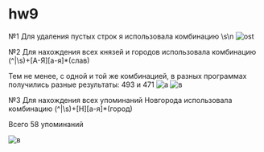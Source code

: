 # hw9

 №1
Для удаления пустых строк я использовала комбинацию \s\n
 ![ost](https://pp.userapi.com/c846019/v846019582/64b92/a0HJGYohy3k.jpg)


№2
Для нахождения всех князей и городов использовала комбинацию (^|\s)+[А-Я][а-я]*(слав) 


Тем не менее, с одной и той же комбинацией, в разных программах получились разные результаты: 493 и 471
![а](https://pp.userapi.com/c845420/v845420272/6b1c0/AwAeiUngFZg.jpg)
![в](https://psv4.userapi.com/c848016/u52644341/docs/d10/99ed9fd60d0e/Snimok_ekrana_2018-06-01_v_21_32_51.png?extra=iInem8puk9eyrM8MSXz9LmpOxdTzpLLrhja1sWGwzq45sI4kyCbJr1cJiiH4KkQjb7MOVUS41kxYLivjdSCZ3TOWYo-ReoIIc9-wwFK_vLrHWazqkUa0TM8Xqr9fKt0xiUr15LkFvg)


№3
Для нахождения всех упоминаний Новгорода использовала комбинацию (^|\s)+[Н][а-я]*(город)

Всего 58 упоминаний

![в](https://pp.userapi.com/c845420/v845420272/6b1f2/qybjq_AO5PU.jpg)

